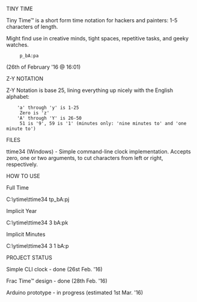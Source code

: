 

TINY TIME

 

Tiny Time™ is a short form time notation for hackers and painters: 1-5 characters of length.

Might find use in creative minds, tight spaces, repetitive tasks, and geeky watches.

 
         p_bA:pa

(26th of February '16 @ 16:01)

 

Z-Y NOTATION

 

Z-Y Notation is base 25, lining everything up nicely with the English alphabet:

        'a' through 'y' is 1-25
         Zero is 'z'
        'A' through 'Y' is 26-50
         51 is '9', 59 is '1' (minutes only: 'nine minutes to' and 'one minute to')
 

FILES

 

ttime34 (Windows) - Simple command-line clock implementation. Accepts zero, one or two arguments, to cut characters from left or right, respectively.

 

HOW TO USE

 

Full Time

C:\ytime\ttime34
tp_bA:pj
 

Implicit Year

C:\ytime\ttime34 3
bA:pk
 

Implicit Minutes

C:\ytime\ttime34 3 1
bA:p
 

PROJECT STATUS

 

Simple CLI clock - done (26st Feb. '16)

Frac Time™ design - done (28th Feb. '16)

Arduino prototype - in progress (estimated 1st Mar. '16)

 
